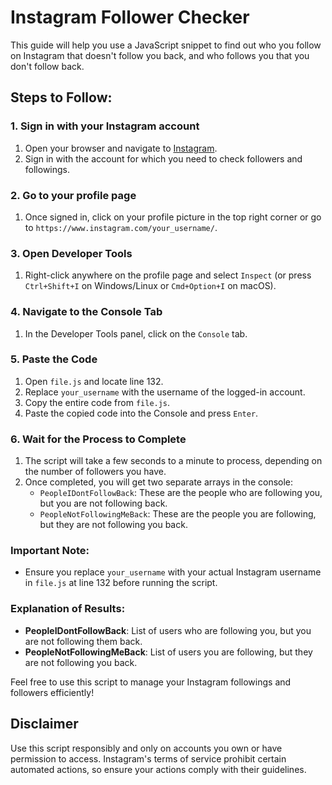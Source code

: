 # Instagram Follower Checker

This guide will help you use a JavaScript snippet to find out who you follow on Instagram that doesn't follow you back, and who follows you that you don't follow back.

## Steps to Follow:

### 1. Sign in with your Instagram account
1. Open your browser and navigate to [Instagram](https://www.instagram.com).
2. Sign in with the account for which you need to check followers and followings.

### 2. Go to your profile page
1. Once signed in, click on your profile picture in the top right corner or go to `https://www.instagram.com/your_username/`.

### 3. Open Developer Tools
1. Right-click anywhere on the profile page and select `Inspect` (or press `Ctrl+Shift+I` on Windows/Linux or `Cmd+Option+I` on macOS).

### 4. Navigate to the Console Tab
1. In the Developer Tools panel, click on the `Console` tab.

### 5. Paste the Code
1. Open `file.js` and locate line 132.
2. Replace `your_username` with the username of the logged-in account.
3. Copy the entire code from `file.js`.
4. Paste the copied code into the Console and press `Enter`.

### 6. Wait for the Process to Complete
1. The script will take a few seconds to a minute to process, depending on the number of followers you have.
2. Once completed, you will get two separate arrays in the console:
   - `PeopleIDontFollowBack`: These are the people who are following you, but you are not following back.
   - `PeopleNotFollowingMeBack`: These are the people you are following, but they are not following you back.

### Important Note:
- Ensure you replace `your_username` with your actual Instagram username in `file.js` at line 132 before running the script.

### Explanation of Results:
- **PeopleIDontFollowBack**: List of users who are following you, but you are not following them back.
- **PeopleNotFollowingMeBack**: List of users you are following, but they are not following you back.

Feel free to use this script to manage your Instagram followings and followers efficiently!

## Disclaimer
Use this script responsibly and only on accounts you own or have permission to access. Instagram's terms of service prohibit certain automated actions, so ensure your actions comply with their guidelines.
